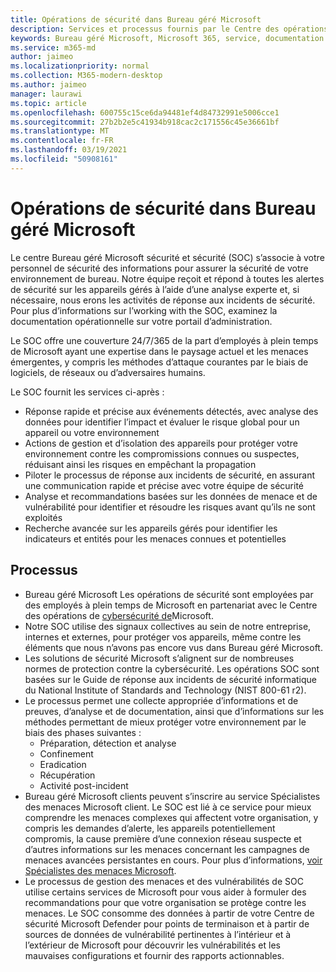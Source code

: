 ```yaml
---
title: Opérations de sécurité dans Bureau géré Microsoft
description: Services et processus fournis par le Centre des opérations de sécurité
keywords: Bureau géré Microsoft, Microsoft 365, service, documentation
ms.service: m365-md
author: jaimeo
ms.localizationpriority: normal
ms.collection: M365-modern-desktop
ms.author: jaimeo
manager: laurawi
ms.topic: article
ms.openlocfilehash: 600755c15ce6da94481ef4d84732991e5006cce1
ms.sourcegitcommit: 27b2b2e5c41934b918cac2c171556c45e36661bf
ms.translationtype: MT
ms.contentlocale: fr-FR
ms.lasthandoff: 03/19/2021
ms.locfileid: "50908161"
---
```

# <a name="security-operations-in-microsoft-managed-desktop"></a>Opérations de sécurité dans Bureau géré Microsoft

Le centre Bureau géré Microsoft sécurité et sécurité (SOC) s’associe à votre personnel de sécurité des informations pour assurer la sécurité de votre environnement de bureau. Notre équipe reçoit et répond à toutes les alertes de sécurité sur les appareils gérés à l’aide d’une analyse experte et, si nécessaire, nous erons les activités de réponse aux incidents de sécurité. Pour plus d’informations sur l’working with the SOC, examinez la documentation opérationnelle sur votre portail d’administration.

Le SOC offre une couverture 24/7/365 de la part d’employés à plein temps de Microsoft ayant une expertise dans le paysage actuel et les menaces émergentes, y compris les méthodes d’attaque courantes par le biais de logiciels, de réseaux ou d’adversaires humains.

Le SOC fournit les services ci-après :
- Réponse rapide et précise aux événements détectés, avec analyse des données pour identifier l’impact et évaluer le risque global pour un appareil ou votre environnement
- Actions de gestion et d’isolation des appareils pour protéger votre environnement contre les compromissions connues ou suspectes, réduisant ainsi les risques en empêchant la propagation
- Piloter le processus de réponse aux incidents de sécurité, en assurant une communication rapide et précise avec votre équipe de sécurité
- Analyse et recommandations basées sur les données de menace et de vulnérabilité pour identifier et résoudre les risques avant qu’ils ne sont exploités
- Recherche avancée sur les appareils gérés pour identifier les indicateurs et entités pour les menaces connues et potentielles

## <a name="processes"></a>Processus

- Bureau géré Microsoft Les opérations de sécurité sont employées par des employés à plein temps de Microsoft en partenariat avec le Centre des opérations de [cybersécurité de](https://www.microsoft.com/msrc/cdoc)Microsoft. 
- Notre SOC utilise des signaux collectives au sein de notre entreprise, internes et externes, pour protéger vos appareils, même contre les éléments que nous n’avons pas encore vus dans Bureau géré Microsoft.
- Les solutions de sécurité Microsoft s’alignent sur de nombreuses normes de protection contre la cybersécurité. Les opérations SOC sont basées sur le Guide de réponse aux incidents de sécurité informatique du National Institute of Standards and Technology (NIST 800-61 r2).
- Le processus permet une collecte appropriée d’informations et de preuves, d’analyse et de documentation, ainsi que d’informations sur les méthodes permettant de mieux protéger votre environnement par le biais des phases suivantes :
    - Préparation, détection et analyse
    - Confinement
    - Eradication
    - Récupération
    - Activité post-incident
- Bureau géré Microsoft clients peuvent s’inscrire au service Spécialistes des menaces Microsoft client. Le SOC est lié à ce service pour mieux comprendre les menaces complexes qui affectent votre organisation, y compris les demandes d’alerte, les appareils potentiellement compromis, la cause première d’une connexion réseau suspecte et d’autres informations sur les menaces concernant les campagnes de menaces avancées persistantes en cours. Pour plus d’informations, [voir Spécialistes des menaces Microsoft](/windows/security/threat-protection/microsoft-defender-atp/microsoft-threat-experts).
- Le processus de gestion des menaces et des vulnérabilités de SOC utilise certains services de Microsoft pour vous aider à formuler des recommandations pour que votre organisation se protège contre les menaces. Le SOC consomme des données à partir de votre Centre de sécurité Microsoft Defender pour points de terminaison et à partir de sources de données de vulnérabilité pertinentes à l’intérieur et à l’extérieur de Microsoft pour découvrir les vulnérabilités et les mauvaises configurations et fournir des rapports actionnables.
